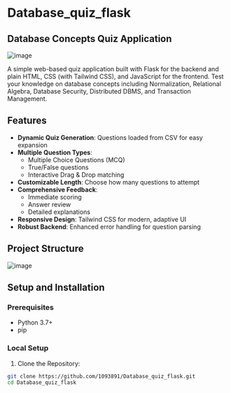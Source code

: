﻿# Database_quiz_flask
## Database Concepts Quiz Application

![image](https://github.com/user-attachments/assets/d1288eff-3cd0-4d57-9006-a848453cb701)


A simple web-based quiz application built with Flask for the backend and plain HTML, CSS (with Tailwind CSS), and JavaScript for the frontend. Test your knowledge on database concepts including Normalization, Relational Algebra, Database Security, Distributed DBMS, and Transaction Management.

## Features

- **Dynamic Quiz Generation**: Questions loaded from CSV for easy expansion
- **Multiple Question Types**:
  - Multiple Choice Questions (MCQ)
  - True/False questions
  - Interactive Drag & Drop matching
- **Customizable Length**: Choose how many questions to attempt
- **Comprehensive Feedback**:
  - Immediate scoring
  - Answer review
  - Detailed explanations
- **Responsive Design**: Tailwind CSS for modern, adaptive UI
- **Robust Backend**: Enhanced error handling for question parsing

## Project Structure

![image](https://github.com/user-attachments/assets/67043fd0-91a4-471b-bc04-ee40d14dcc76)



## Setup and Installation

### Prerequisites
- Python 3.7+
- pip

### Local Setup

1. Clone the Repository:
```bash
git clone https://github.com/1093891/Database_quiz_flask.git
cd Database_quiz_flask

